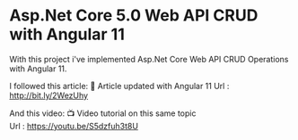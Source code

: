 # Asp.Net Core 5.0 Web API CRUD with Angular 11
With this project i've implemented Asp.Net Core Web API CRUD Operations with Angular 11.

I followed this article:
 :scroll: Article updated with Angular 11 
 Url : http://bit.ly/2WezUhy
 
 And this video:
 :tv: Video tutorial on this same topic  
 Url : https://youtu.be/S5dzfuh3t8U
